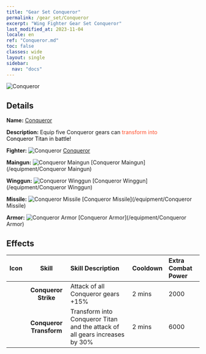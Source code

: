 ```yaml
---
title: "Gear Set Conqueror"
permalink: /gear_set/Conqueror
excerpt: "Wing Fighter Gear Set Conqueror"
last_modified_at: 2023-11-04
locale: en
ref: "Conqueror.md"
toc: false
classes: wide
layout: single
sidebar:
  nav: "docs"
---
```



![Conqueror](/images/suit_icon_1.png)

## Details

 **Name:** [Conqueror](/gear_set/Conqueror) 

 **Description:** Equip five Conqueror gears can <span style="color: #FF502E">transform into</span><br/><span style="color: #000000;"> Conqueror Titan in battle!</span> 

 **Fighter:** ![Conqueror](/images/ship/fj_img101_p.png) [Conqueror](/fighter/Conqueror) 

 **Maingun:** ![Conqueror Maingun](/images/equipment/zhupao6_p.png) [Conqueror Maingun](/equipment/Conqueror Maingun) 

 **Winggun:** ![Conqueror Winggun](/images/equipment/fupao6_p.png) [Conqueror Winggun](/equipment/Conqueror Winggun) 

 **Missile:** ![Conqueror Missile](/images/equipment/daodan5_p.png) [Conqueror Missile](/equipment/Conqueror Missile) 

 **Armor:** ![Conqueror Armor](/images/equipment/zhuangjia6_p.png) [Conqueror Armor](/equipment/Conqueror Armor) 



## Effects

  |  Icon  |      Skill   | Skill Description | Cooldown | Extra Combat Power |
  |:-------|:------------:|:------------------|:---------|:-------------------|
  |  | **Conqueror Strike** | Attack of all Conqueror gears +15% | 2 mins | 2000 |
  |  | **Conqueror Transform** | Transform into Conqueror Titan and the attack of all gears increases by 30% | 2 mins | 6000 |


